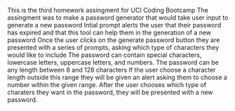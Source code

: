 This is the third homework assingment for UCI Coding Bootcamp
The assingment was to make a password generator that would take user input to generate a new password
Intial prompt alerts the user that their password has expired and that this tool can help them in the generation of a new password
Once the user clicks on the generate password button they are presented with a series of prompts, asking which type of characters they would like to include
The password can contain special characters, lowercase letters, uppercase letters, and numbers.
The password can be any length between 8 and 128 characters
If the user choose a character length outside this range they will be given an alert asking them to choose a number within the given range.
After the user chooses which type of charaters they want in the password, they will be presented with a new password.

